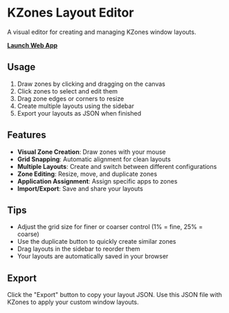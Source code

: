 # KZones Layout Editor

A visual editor for creating and managing KZones window layouts.

**[Launch Web App](https://rdbell.github.io/kzones-editor/)**

## Usage

1. Draw zones by clicking and dragging on the canvas
2. Click zones to select and edit them
3. Drag zone edges or corners to resize
4. Create multiple layouts using the sidebar
5. Export your layouts as JSON when finished

## Features

- **Visual Zone Creation**: Draw zones with your mouse
- **Grid Snapping**: Automatic alignment for clean layouts
- **Multiple Layouts**: Create and switch between different configurations
- **Zone Editing**: Resize, move, and duplicate zones
- **Application Assignment**: Assign specific apps to zones
- **Import/Export**: Save and share your layouts

## Tips

- Adjust the grid size for finer or coarser control (1% = fine, 25% = coarse)
- Use the duplicate button to quickly create similar zones
- Drag layouts in the sidebar to reorder them
- Your layouts are automatically saved in your browser

## Export

Click the "Export" button to copy your layout JSON. Use this JSON file with KZones to apply your custom window layouts.
